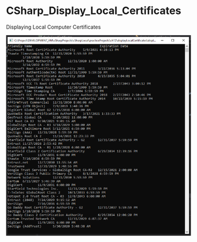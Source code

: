 # CSharp_Display_Local_Certificates

Displaying Local Computer Certificates

<img src="Images/1.PNG">
